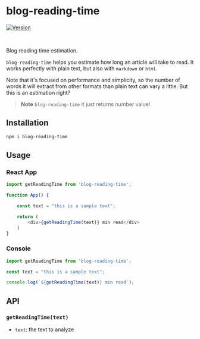 # blog-reading-time
[![Version](http://img.shields.io/npm/v/blog-reading-time.svg)](https://www.npmjs.org/package/blog-reading-time)

<br>

Blog reading time estimation.

`blog-reading-time` helps you estimate how long an article will take to read.
It works perfectly with plain text, but also with `markdown` or `html`.

Note that it's focused on performance and simplicity, so the number of words it will extract from other formats than plain text can vary a little. But this is an estimation right?

> **Note**
> `blog-reading-time` it just returns number value!

## Installation

```sh
npm i blog-reading-time
```

## Usage

### React App

```js
import getReadingTime from 'blog-reading-time';

function App() {

    const text = "this is a sample text";

    return (
        <div>{getReadingTime(text)} min read</div>
    )
}
```

### Console

```js
import getReadingTime from 'blog-reading-time';

const text = "this is a sample text";

console.log(`${getReadingTime(text)} min read`); 
```

## API

### `getReadingTime(text)`

- `text`: the text to analyze

